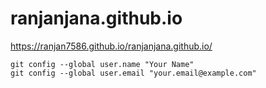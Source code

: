 # ranjanjana.github.io
https://ranjan7586.github.io/ranjanjana.github.io/
```
git config --global user.name "Your Name"
git config --global user.email "your.email@example.com"

```
